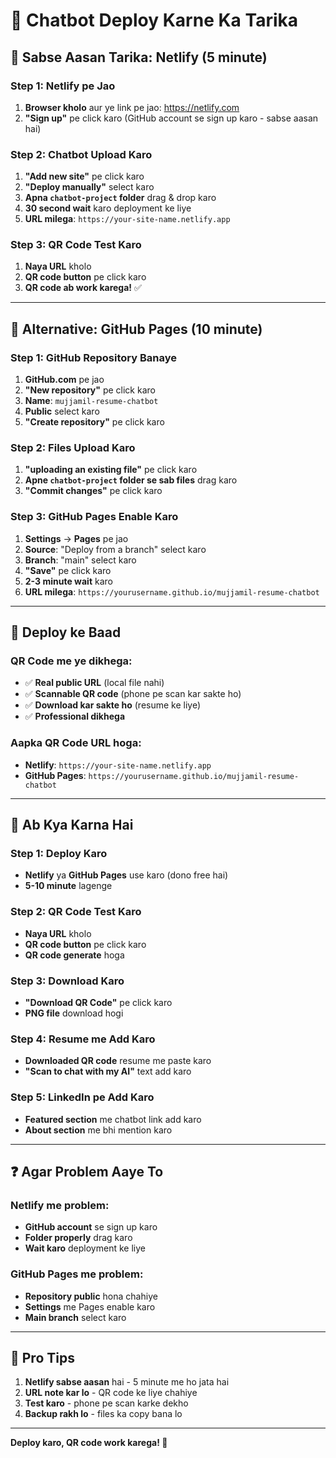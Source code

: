 # 🚀 Chatbot Deploy Karne Ka Tarika

## 🎯 Sabse Aasan Tarika: Netlify (5 minute)

### Step 1: Netlify pe Jao
1. **Browser kholo** aur ye link pe jao: https://netlify.com
2. **"Sign up"** pe click karo (GitHub account se sign up karo - sabse aasan hai)

### Step 2: Chatbot Upload Karo
1. **"Add new site"** pe click karo
2. **"Deploy manually"** select karo
3. **Apna `chatbot-project` folder** drag & drop karo
4. **30 second wait** karo deployment ke liye
5. **URL milega**: `https://your-site-name.netlify.app`

### Step 3: QR Code Test Karo
1. **Naya URL** kholo
2. **QR code button** pe click karo
3. **QR code ab work karega!** ✅

---

## 🔗 Alternative: GitHub Pages (10 minute)

### Step 1: GitHub Repository Banaye
1. **GitHub.com** pe jao
2. **"New repository"** pe click karo
3. **Name**: `mujjamil-resume-chatbot`
4. **Public** select karo
5. **"Create repository"** pe click karo

### Step 2: Files Upload Karo
1. **"uploading an existing file"** pe click karo
2. **Apne `chatbot-project` folder se sab files** drag karo
3. **"Commit changes"** pe click karo

### Step 3: GitHub Pages Enable Karo
1. **Settings** → **Pages** pe jao
2. **Source**: "Deploy from a branch" select karo
3. **Branch**: "main" select karo
4. **"Save"** pe click karo
5. **2-3 minute wait** karo
6. **URL milega**: `https://yourusername.github.io/mujjamil-resume-chatbot`

---

## 📱 Deploy ke Baad

### QR Code me ye dikhega:
- ✅ **Real public URL** (local file nahi)
- ✅ **Scannable QR code** (phone pe scan kar sakte ho)
- ✅ **Download kar sakte ho** (resume ke liye)
- ✅ **Professional dikhega**

### Aapka QR Code URL hoga:
- **Netlify**: `https://your-site-name.netlify.app`
- **GitHub Pages**: `https://yourusername.github.io/mujjamil-resume-chatbot`

---

## 🎯 Ab Kya Karna Hai

### Step 1: Deploy Karo
- **Netlify** ya **GitHub Pages** use karo (dono free hai)
- **5-10 minute** lagenge

### Step 2: QR Code Test Karo
- **Naya URL** kholo
- **QR code button** pe click karo
- **QR code generate** hoga

### Step 3: Download Karo
- **"Download QR Code"** pe click karo
- **PNG file** download hogi

### Step 4: Resume me Add Karo
- **Downloaded QR code** resume me paste karo
- **"Scan to chat with my AI"** text add karo

### Step 5: LinkedIn pe Add Karo
- **Featured section** me chatbot link add karo
- **About section** me bhi mention karo

---

## ❓ Agar Problem Aaye To

### Netlify me problem:
- **GitHub account** se sign up karo
- **Folder properly** drag karo
- **Wait karo** deployment ke liye

### GitHub Pages me problem:
- **Repository public** hona chahiye
- **Settings** me Pages enable karo
- **Main branch** select karo

---

## 🚀 Pro Tips
1. **Netlify sabse aasan** hai - 5 minute me ho jata hai
2. **URL note kar lo** - QR code ke liye chahiye
3. **Test karo** - phone pe scan karke dekho
4. **Backup rakh lo** - files ka copy bana lo

---
**Deploy karo, QR code work karega! 🎯**

